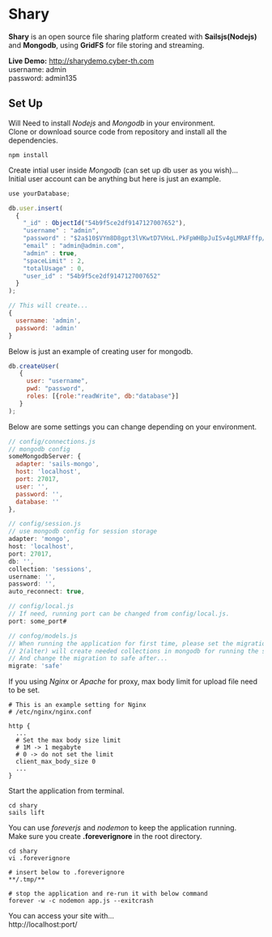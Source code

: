 # Shary

__Shary__ is an open source file sharing platform created with __Sailsjs(Nodejs)__ and __Mongodb__, using __GridFS__ for file storing and streaming.

__Live Demo:__ http://sharydemo.cyber-th.com<br>
username: admin<br>
password: admin135

## Set Up

Will Need to install _Nodejs_ and _Mongodb_ in your environment.<br>
Clone or download source code from repository and install all the dependencies.
```
npm install
```
Create intial user inside _Mongodb_ (can set up db user as you wish)...<br>
Initial user account can be anything but here is just an example.
```javascript
use yourDatabase;

db.user.insert(
  { 
    "_id" : ObjectId("54b9f5ce2df9147127007652"), 
    "username" : "admin", 
    "password" : "$2a$10$VYm8D8gpt3lVKwtD7VHxL.PkFpWHBpJuISv4gLMRAFffp/mZ1YmlW", 
    "email" : "admin@admin.com", 
    "admin" : true, 
    "spaceLimit" : 2, 
    "totalUsage" : 0, 
    "user_id" : "54b9f5ce2df9147127007652" 
  }
);

// This will create...
{
  username: 'admin',
  password: 'admin'
}
```
Below is just an example of creating user for mongodb.
```javascript
db.createUser(
   {
     user: "username",
     pwd: "password",
     roles: [{role:"readWrite", db:"database"}]
   }
);
```
Below are some settings you can change depending on your environment.
```javascript
// config/connections.js
// mongodb config
someMongodbServer: {
  adapter: 'sails-mongo',
  host: 'localhost',
  port: 27017,
  user: '',
  password: '',
  database: ''
},

// config/session.js
// use mongodb config for session storage
adapter: 'mongo',
host: 'localhost',
port: 27017,
db: '',
collection: 'sessions',
username: '',
password: '',
auto_reconnect: true,

// config/local.js
// If need, running port can be changed from config/local.js.
port: some_port#

// confog/models.js
// When running the application for first time, please set the migration mode to 2 (alter).
// 2(alter) will create needed collections in mongodb for running the sails application.
// And change the migration to safe after...
migrate: 'safe'
```

If you using _Nginx_ or _Apache_ for proxy, max body limit for upload file need to be set.
```
# This is an example setting for Nginx
# /etc/nginx/nginx.conf

http {
  ...
  # Set the max body size limit
  # 1M -> 1 megabyte
  # 0 -> do not set the limit
  client_max_body_size 0
  ...
}
```
Start the application from terminal.
```
cd shary
sails lift
```
You can use _foreverjs_ and _nodemon_ to keep the application running.<br>
Make sure you create __.foreverignore__ in the root directory.
```
cd shary
vi .foreverignore

# insert below to .foreverignore
**/.tmp/**

# stop the application and re-run it with below command
forever -w -c nodemon app.js --exitcrash
```

You can access your site with...<br>
http://localhost:port/
